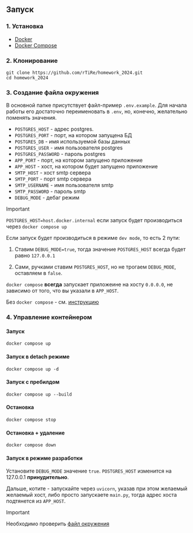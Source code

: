 ## Запуск

### 1. Установка
* [Docker](https://docs.docker.com/engine/install/ubuntu/#install-using-the-convenience-script)
* [Docker Compose](https://docs.docker.com/compose/install/)

### 2. Клонирование
```
git clone https://github.com/rTiRe/homework_2024.git
cd homework_2024
```

### 3. Создание файла окружения
В основной папке присутствует файл-пример `.env.example`.
Для начала работы его достаточно переименовать в `.env`, но, конечно, желательно поменять значения.
* `POSTGRES_HOST` - адрес postgres.
* `POSTGRES_PORT` - порт, на котором запущена БД
* `POSTGRES_DB` - имя используемой базы данных
* `POSTGRES_USER` - имя пользователя postgres
* `POSTGRES_PASSWORD` - пароль postgres
* `APP_PORT` - порт, на котором запущено приложение
* `APP_HOST` - хост, на котором будет запущено приложение
* `SMTP_HOST` - хост smtp сервера
* `SMTP_PORT` - порт smtp сервера
* `SMTP_USERNAME` - имя пользователя smtp
* `SMTP_PASSWORD` - пароль smtp
* `DEBUG_MODE` - дебаг режим

> [!IMPORTANT]
> `POSTGRES_HOST=host.docker.internal` если запуск будет производиться через `docker compose up`
>
> Если запуск будет производиться в режиме `dev mode`, то есть 2 пути:
>
> 1. Ставим `DEBUG_MODE=true`, тогда значение `POSTGRES_HOST` всегда будет равно `127.0.0.1`
>
> 2. Сами, ручками ставим `POSTGRES_HOST`, но не трогаем `DEBUG_MODE`, оставляем в `false`.
>
> `docker compose` **всегда** запускает приложеине на хосту `0.0.0.0`, не зависимо от того, что вы указали в `APP_HOST`.
>
> Без `docker compose` - см. [инструкцию](#Запуск-в-режиме-разработки)

### 4. Управление контейнером

#### Запуск
```
docker compose up
```
#### Запуск в detach режиме
```
docker compose up -d
```
#### Запуск с пребилдом
```
docker compose up --build
```
#### Остановка
```
docker compose stop
```
#### Остановка + удаление
```
docker compose down
```
#### Запуск в режиме разработки
Установите `DEBUG_MODE` значение `true`.
`POSTGRES_HOST` изменится на 127.0.0.1 **принудительно**.

Дальше, котите - запускайте через `uvicorn`, указав при этом желаемый желаемый хост, либо просто запускаете `main.py`, тогда адрес хоста подтянется из `APP_HOST`.

> [!IMPORTANT]
> Необходимо проверить [файл окружения](#3-Создание-файла-окружения)
